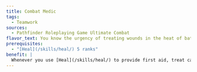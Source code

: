```yaml
---
title: Combat Medic
tags:
  - Teamwork
sources:
  - Pathfinder Roleplaying Game Ultimate Combat
flavor_text: You know the urgency of treating wounds in the heat of battle, applying first aid to your allies with such speed that you assure no one gets left behind.
prerequisites:
  - "[Heal](/skills/heal/) 5 ranks"
benefit: |
  Whenever you use [Heal](/skills/heal/) to provide first aid, treat caltrop wounds, or treat poison on an ally who also has this feat, you provoke no attacks of opportunity, and can take 10 on the check. Unlike with other teamwork feats, allies that are paralyzed, stunned, unconscious, or cannot otherwise act still count for the purposes of this feat.
---
```


